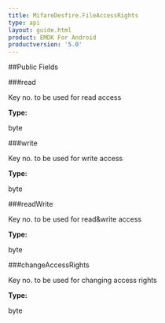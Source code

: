 ```yaml
---
title: MifareDesfire.FileAccessRights
type: api
layout: guide.html
product: EMDK For Android
productversion: '5.0'
---
```





##Public Fields

###read

Key no. to be used for read access

**Type:**

byte

###write

Key no. to be used for write access

**Type:**

byte

###readWrite

Key no. to be used for read&write access

**Type:**

byte

###changeAccessRights

Key no. to be used for changing access rights

**Type:**

byte





